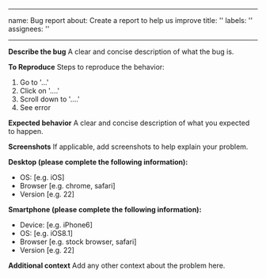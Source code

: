 ***

name: Bug report
about: Create a report to help us improve
title: ''
labels: ''
assignees: ''

***

**Describe the bug**
A clear and concise description of what the bug is.

**To Reproduce**
Steps to reproduce the behavior:

1.  Go to '...'
2.  Click on '....'
3.  Scroll down to '....'
4.  See error

**Expected behavior**
A clear and concise description of what you expected to happen.

**Screenshots**
If applicable, add screenshots to help explain your problem.

**Desktop (please complete the following information):**

*   OS: \[e.g. iOS]
*   Browser \[e.g. chrome, safari]
*   Version \[e.g. 22]

**Smartphone (please complete the following information):**

*   Device: \[e.g. iPhone6]
*   OS: \[e.g. iOS8.1]
*   Browser \[e.g. stock browser, safari]
*   Version \[e.g. 22]

**Additional context**
Add any other context about the problem here.

